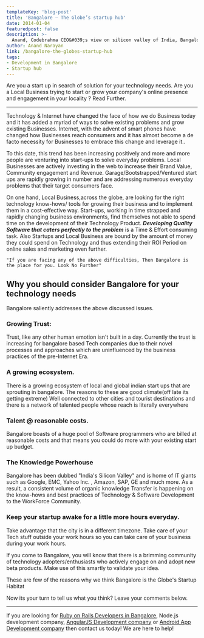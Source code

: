 ```yaml
---
templateKey: 'blog-post'
title: 'Bangalore – The Globe’s startup hub'
date: 2014-01-04
featuredpost: false
description: >-
  Anand, Codebrahma CEO&#039;s view on silicon valley of India, Bangalore. Explaining how Bangalore is catering various startups with technology needs.
author: Anand Narayan 
link: /bangalore-the-globes-startup-hub
tags:
- Development in Bangalore
- Startup hub
---
```


Are you a start up in search of solution for your technology needs. Are you a Local Business trying to start or grow your company's online presence and engagement in your locality ? Read Further.

* * *

Technology & Internet have changed the face of how we do Business today and it has added a myriad of ways to solve existing problems and grow existing Businesses. Internet, with the advent of smart phones have changed how Businesses reach consumers and it has almost become a de facto necessity for Businesses to embrace this change and leverage it..

To this date, this trend has been increasing positively and more and more people are venturing into start-ups to solve everyday problems. Local Businesses are actively investing in the web to increase their Brand Value, Community engagement and Revenue. Garage/Bootstrapped/Ventured start ups are rapidly growing in number and are addressing numerous everyday problems that their target consumers face.

On one hand, Local Business,across the globe, are looking for the right technology know-hows/ tools for growing their business and to implement them in a cost-effective way. Start-ups, working in time strapped and rapidly changing business environments, find themselves not able to spend time on the development of their Technology Product. **_Developing Quality Software that caters perfectly to the problem_** is a Time & Effort consuming task. Also Startups and Local Business are bound by the amount of money they could spend on Technology and thus extending their ROI Period on online sales and marketing even further.

`"If you are facing any of the above difficulties, Then Bangalore is the place for you. Look No Further"`

## Why you should consider Bangalore for your technology needs

Bangalore saliently addresses the above discussed issues.

### Growing Trust:

Trust, like any other human emotion isn't built in a day. Currently the trust is increasing for bangalore based Tech companies due to their novel processes and approaches which are uninfluenced by the business practices of the pre-Internet Era.

### A growing ecosystem.

There is a growing ecosystem of local and global indian start ups that are sprouting in bangalore. The reasons to these are good climate(off late its getting extreme) Well connected to other cities and tourist destinations and there is a network of talented people whose reach is literally everywhere

### Talent @ reasonable costs.

Bangalore boasts of a huge pool of Software programmers who are billed at reasonable costs and that means you could do more with your existing start up budget.

### The Knowledge Powerhouse

Bangalore has been dubbed "India's Silicon Valley" and is home of IT giants such as Google, EMC, Yahoo Inc. , Amazon, SAP, GE and much more. As a result, a consistent volume of organic knowledge Transfer is happening on the know-hows and best practices of Technology & Software Development to the WorkForce Community.

### Keep your startup awake for a little more hours everyday.

Take advantage that the city is in a different timezone. Take care of your Tech stuff outside your work hours so you can take care of your business during your work hours.

If you come to Bangalore, you will know that there is a brimming community of technology adopters/enthusiasts who actively engage on and adopt new beta products. Make use of this smartly to validate your idea.

These are few of the reasons why we think Bangalore is the Globe's Startup Habitat

Now its your turn to tell us what you think? Leave your comments below.

* * *

If you are looking for [Ruby on Rails Developers in Bangalore][1], Node.js development company, [AngularJS Development company][2] or [Android App Development company][3] then contact us today! We are here to help!

[1]: https://oldwebsite.codebrahma.com/oldwebsite.codebrahma.com/ruby-on-rails-developers-consulting-bangalore/
[2]: https://oldwebsite.codebrahma.com/angularjs-development-company/
[3]: https://oldwebsite.codebrahma.com/android-development-company-in-bangalore/

  